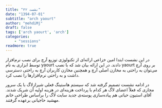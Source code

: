 ```yaml
---
title: "نشست ۳۲"
date: "1394-07-01"
subtitle: "arch yaourt"
author: "mehdiMj"
draft: false
tags: ['arch yaourt', 'arch']
categories:
    - "sessions"
readmore: true
---
```

در این نشست ابتدا امین خزاعی ارائه‌ای از تکنولوژی توزیع آرچ برای نصب نرم‌افزار توسط ابزاری به نام yaourt دادند. در این ارائه بیان شد که با نصب yaourt‌ بر روی آرچ می‌توان به راحتی به مخازن اصلی آرچ و همچنین مخازن کاربران آرچ به راحتی دسترسی داشت و به راحتی نرم‌افزارها را نصب کرد.

در ادامه نشست تصمیم گرفته شد که سیستم هاستینگ فعلی شیرازلاگ با یک سرور مجازی که فعلاً اعضای لاگ هر کدام با پرداخت هزینه‌ای در هزینه اولیه آن شریک شدند. آقای استیون حیاتی هم پیاده‌سازی پوسته‌ی جدید سایت لاگ را براساس طراحی خانم مهشید حاجیانی برعهده گرفتند.

